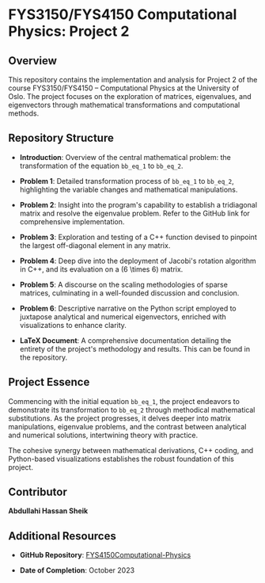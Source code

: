# FYS3150/FYS4150 Computational Physics: Project 2

## Overview

This repository contains the implementation and analysis for Project 2 of the course FYS3150/FYS4150 – Computational Physics at the University of Oslo. The project focuses on the exploration of matrices, eigenvalues, and eigenvectors through mathematical transformations and computational methods.

## Repository Structure

- **Introduction**: Overview of the central mathematical problem: the transformation of the equation `bb_eq_1` to `bb_eq_2`.
  
- **Problem 1**: Detailed transformation process of `bb_eq_1` to `bb_eq_2`, highlighting the variable changes and mathematical manipulations.
  
- **Problem 2**: Insight into the program's capability to establish a tridiagonal matrix and resolve the eigenvalue problem. Refer to the GitHub link for comprehensive implementation.
  
- **Problem 3**: Exploration and testing of a C++ function devised to pinpoint the largest off-diagonal element in any matrix.
  
- **Problem 4**: Deep dive into the deployment of Jacobi's rotation algorithm in C++, and its evaluation on a \(6 \times 6\) matrix.
  
- **Problem 5**: A discourse on the scaling methodologies of sparse matrices, culminating in a well-founded discussion and conclusion.
  
- **Problem 6**: Descriptive narrative on the Python script employed to juxtapose analytical and numerical eigenvectors, enriched with visualizations to enhance clarity.
  
- **LaTeX Document**: A comprehensive documentation detailing the entirety of the project's methodology and results. This can be found in the repository.

## Project Essence

Commencing with the initial equation `bb_eq_1`, the project endeavors to demonstrate its transformation to `bb_eq_2` through methodical mathematical substitutions. As the project progresses, it delves deeper into matrix manipulations, eigenvalue problems, and the contrast between analytical and numerical solutions, intertwining theory with practice.

The cohesive synergy between mathematical derivations, C++ coding, and Python-based visualizations establishes the robust foundation of this project.

## Contributor

**Abdullahi Hassan Sheik**

## Additional Resources

- **GitHub Repository**: [FYS4150Computational-Physics](https://github.com/SheikAbdullahi/FYS4150Computational-Physics)

- **Date of Completion**: October 2023
